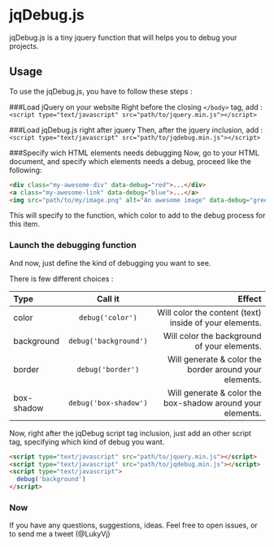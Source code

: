 jqDebug.js
==========

jqDebug.js is a tiny jquery function that will helps you to debug your projects. 

## Usage
To use the jqDebug.js, you have to follow these steps : 

###Load jQuery on your website</span>
Right before the closing `</body>` tag, add :
`<script type="text/javascript" src="path/to/jquery.min.js"></script>`

###Load jqDebug.js right after jquery</span>
Then, after the jquery inclusion, add :
`<script type="text/javascript" src="path/to/jqdebug.min.js"></script>`

###Specify wich HTML elements needs debugging</span>
Now, go to your HTML document, and specify which elements needs a debug, proceed like the following: 
````html
<div class="my-awesome-div" data-debug="red">...</div>
<a class="my-awesome-link" data-debug="blue">...</a>
<img src="path/to/my/image.png" alt="An awesome image" data-debug="green"/>
````

        
This will specify to the function, which color to add to the debug process for this item.

### Launch the debugging function</span>
And now, just define the kind of debugging you want to see. 

There is few different choices : 

| Type  | Call it  | Effect |
| :------------ |:---------------:| -----:|
| color      | `debug('color')` | Will color the content (text) inside of your elements.  |
| background      | `debug('background')` | Will color the background of your elements.  |
| border      | `debug('border')`     | Will generate & color the border around your elements.  |
| box-shadow | `debug('box-shadow')`    | Will generate & color the box-shadow around your elements. |


Now, right after the jqDebug script tag inclusion, just add an other script tag, specifying which kind of debug you want. 
```html
<script type="text/javascript" src="path/to/jquery.min.js"></script>
<script type="text/javascript" src="path/to/jqdebug.min.js"></script>
<script type="text/javascript">
  debug('background')
</script>
```


### Now 
If you have any questions, suggestions, ideas. 
Feel free to open issues, or to send me a tweet (@LukyVj)

